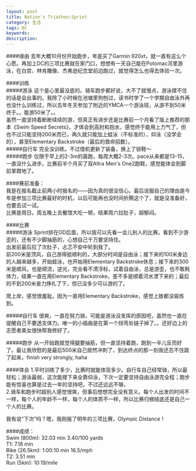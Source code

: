 ```yaml
---
layout: post
title: Nation's Triathon:Sprint
category: 生活
tags: DC
keywords: 
description: 
---
```

####缘由
去年大概10月份开始跑步，年底买了Garmin 920xt，就一直有这么个心愿。再加上DC的三项比赛就在家门口，想想有一天自己能在Potomac河里游泳，在白宫、林肯雕像、杰弗逊纪念堂前边跑过，就觉得怎么也得去体验一次。

####训练  
#####游泳
这个是心里最没底的。骑车跑步都好说，大不了就慢点，游泳撑不住的话是会出事的。我除了小时候在池塘里狗刨过，读书时学了一个学期自由泳外再也没什么训练过，所以去年冬天参加了附近的YMCA一个游泳班，从游不到50米终于。。能游50米了。。    
虽然一直坚持着断断续续的游，但真正有进步还是比赛前一个月看了版上推荐的那本《Swim Speed Secrets》，才体会到高肘和抱水，感觉终于能用上力气了，但也不过只能坚持200米而已，再久就只能加上蛙泳（不标准的），仰泳（没学会的），甚至Elementary Backstroke（最后的救命招数）。    
#####自行车
完全没训练。不过借机更新了装备，换上了锁鞋～    
#####跑步
仅限于早上的2-3m的晨跑，每周大概2-3次。pace从来都是13-15，一直没什么进步。比赛前半个月买了双Altra Men's One2跑鞋，感觉能体会到脚前掌蹬地了。  

####赛前准备：  
我是在报名截止前两小时报名的——因为真的很没信心。最后说服自己的理由是今年是参加三项比赛最好的时机，以后可能再也没时间折腾这个了，就是没准备好，也要去试一试。  
比赛是周日。周五晚上去餐馆大吃一顿，结果周六拉肚子，超郁闷。  

####比赛  
#####游泳
Sprint排在OD后面，所以我可以先看一会儿别人的比赛。看到不少游歪的，还有不少脚抽筋的，心想自己千万要坚持住。  
出发前最后拉了次肚子，忐忑不安中轮到我了。   
前200米是顶风，自己游得挺顺利的，大部分时间是自由泳；接下来的100米身边的人越来越多，开始蛙泳，也开始用Elementary Backstroke休息；接下来的300米是顺风，也是顺流，逆光，完全看不清浮标，试着自由泳，总是游歪，也不敢耗体力，结果一直在用Elementary Backstroke，差不多是顺着河水漂下来的；最后的不到200米奋力挣扎了下，但已没多少可以游的了。  

爬上岸，感觉很羞耻。因为一直用Elementary Backstroke，感觉上肢都没锻炼到。  

#####自行车
很爽，一直在努力骑，可能是游泳没发挥的原因吧，虽然也一直在提醒自己不要透支体力。唯一的小插曲是在第一个拐弯处链子掉了。。还好边上的志愿者美女很快帮我修好了。

#####跑步
从一开始跑就觉得腿要抽筋，但一直坚持着跑，跑到一半儿反而好了。最让我欣慰的是最后500米自己居然冲刺了，到达终点的那一刻我还忍不住跳了起来，finish very strongly, haha

####体会
1.平时训练了多少，比赛时就能体现多少。自行车自己经常骑，所以最轻松；游泳最弱，这次能撑下来全靠仰泳，下次一定要坚持自由泳游完全程；跑步能有惊喜也算是过去一年的坚持吧，不过还远远不够。  
2.骑车和跑步时超别人感觉很爽，但事后想想完全没有意义。每个人出发的时间不一样，每个人的年龄不一样，每个人的体质不一样，所以比赛归根结底还是自己一个人的比赛。  

我有说“下次”吗？嗯，我刚报了明年的三项比赛，Olympic Distance！

####成绩：  
Swim (800m): 32.03 min 3.40/100 yards  
T1: 7.18 min  
Bike (26.5km): 1:00:10 min 16.5/mph    
T2: 3.51 min  
Run (5km): 10:19/mile  
